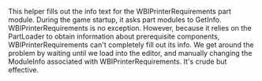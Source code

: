             
This helper fills out the info text for the WBIPrinterRequirements part module. During the game startup, it asks part modules to GetInfo. WBIPrinterRequirements is no exception. However, because it relies on the PartLoader to obtain information about prerequisite components, WBIPrinterRequirements can't completely fill out its info. We get around the problem by waiting until we load into the editor, and manually changing the ModuleInfo associated with WBIPrinterRequirements. It's crude but effective.
        

